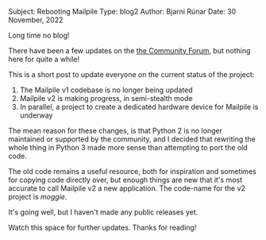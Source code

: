 Subject: Rebooting Mailpile
Type: blog2
Author: Bjarni Rúnar
Date: 30 November, 2022

Long time no blog!

There have been a few updates on the
[the Community Forum](https://community.mailpile.is/),
but nothing here for quite a while!

This is a short post to update everyone on the current status of the project:

   1. The Mailpile v1 codebase is no longer being updated
   2. Mailpile v2 is making progress, in semi-stealth mode
   3. In parallel, a project to create a dedicated hardware device for Mailpile is underway

The mean reason for these changes,
is that Python 2 is no longer maintained or supported by the community,
and I decided that rewriting the whole thing in Python 3 made more sense than attempting to port the old code.

The old code remains a useful resource,
both for inspiration and sometimes for copying code directly over,
but enough things are new that it's most accurate to call Mailpile v2 a new application.
The code-name for the v2 project is *moggie*.

It's going well,
but I haven't made any public releases yet.

Watch this space for further updates.
Thanks for reading!
